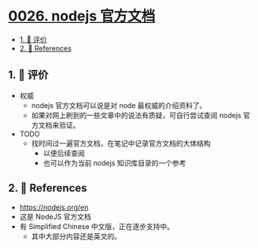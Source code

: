 # [0026. nodejs 官方文档](https://github.com/tnotesjs/TNotes.nodejs/tree/main/notes/0026.%20nodejs%20%E5%AE%98%E6%96%B9%E6%96%87%E6%A1%A3)

<!-- region:toc -->

- [1. 🫧 评价](#1--评价)
- [2. 🔗 References](#2--references)

<!-- endregion:toc -->

## 1. 🫧 评价

- 权威
  - nodejs 官方文档可以说是对 node 最权威的介绍资料了。
  - 如果对网上刷到的一些文章中的说法有质疑，可自行尝试查阅 nodejs 官方文档来验证。
- TODO
  - 找时间过一遍官方文档，在笔记中记录官方文档的大体结构
    - 以便后续查阅
    - 也可以作为当前 nodejs 知识库目录的一个参考

## 2. 🔗 References

- https://nodejs.org/en
- 这是 NodeJS 官方文档
- 有 Simplified Chinese 中文版，正在逐步支持中。
  - 其中大部分内容还是英文的。
